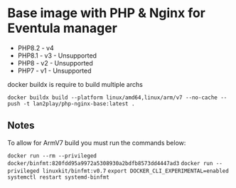 # Base image with PHP & Nginx for Eventula manager

- PHP8.2 - v4
- PHP8.1 - v3 - Unsupported
- PHP8 - v2 - Unsupported
- PHP7 - v1 - Unsupported

docker buildx is require to build multiple archs

```docker buildx build --platform linux/amd64,linux/arm/v7 --no-cache --push -t lan2play/php-nginx-base:latest .```

## Notes

To allow for ArmV7 build you must run the commands below:

```docker run --rm --privileged docker/binfmt:820fdd95a9972a5308930a2bdfb8573dd4447ad3```
```docker run --privileged linuxkit/binfmt:v0.7```
```export DOCKER_CLI_EXPERIMENTAL=enabled```
```systemctl restart systemd-binfmt```
